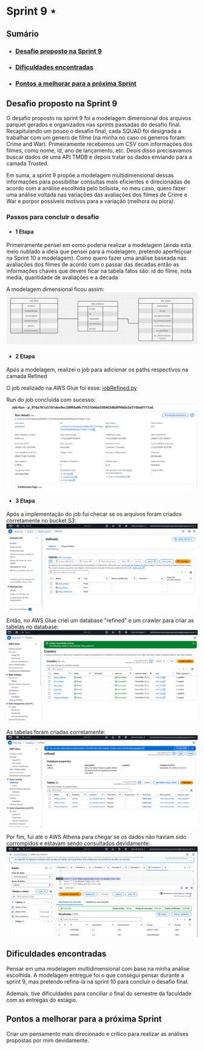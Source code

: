 # Sprint 9 ⋆
## Sumário
- ### [Desafio proposto na Sprint 9]()
- ### [Dificuldades encontradas]()
- ### [Pontos a melhorar para a próxima Sprint]()

## Desafio proposto na Sprint 9
O desafio proposto na sprint 9 foi a modelagem dimensional dos arquivos parquet gerados e organizados nas sprints passadas do desafio final. Recapitulando um pouco o desafio final, cada SQUAD foi designada a trabalhar com um genero de filme (na minha no caso os generos foram: Crime and War). Primeiramente recebemos um CSV com informações dos filmes, como nome, id, ano de lançamento, etc. Deois disso precisavamos buscar dados de uma API TMDB e depois tratar os dados enviando para a camada Trusted.

Em suma, a sprint 9 propõe a modelagem multidimensional dessas informações para possibilitar consultas mais eficientes e direcionadas de acordo com a análise escolhida pelo bolsista, no meu caso, quero fazer uma análise voltada nas variações das avaliações dos filmes de Crime e War e porpor possíveis motivos para a variação (melhora ou piora).

### Passos para concluir o desafio

- #### 1 Etapa
Primeiramente pensei em como poderia realizar a modelagem (ainda esta meio nublado a ideia que pensei para a modelagem, pretendo aperfeiçoar na Sprint 10 a modelagem). Como quero fazer uma análise baseada nas avaliações dos filmes de acordo com o passar das decadas então as informações chaves que devem ficar na tabela fatos são: id do filme, nota media, quantidade de avaliações e a decada

A modelagem dimensional ficou assim:
![img1](/Sprint9/Desafio/diagrama.png)

- #### 2 Etapa
Após a modelagem, realizei o job para adicionar os paths respectivos na camada Refined

O job realizado na AWS Glue foi esse: [jobRefined.py](/Sprint9/Desafio/jobRefined.py)

Run do job concluída com sucesso:
![img2](/Sprint9/Evidencias/jobRun.png)

- #### 3 Etapa

Após a implementação do job fui checar se os arquivos foram criados corretamente no bucket S3:
![img3](/Sprint9/Evidencias/camadaRefined.png)

Então, no AWS Glue criei um database "refined" e um crawler para criar as tabelas no database:
![img4](/Sprint9/Evidencias/crawlers.png)

As tabelas foram criadas corretamente:
![img4](/Sprint9/Evidencias/tabelas.png)

Por fim, fui até o AWS Athena para chegar se os dados não haviam sido corrompidos e estavam sendo consultados devidamente:
![img](/Sprint9/Evidencias/verificaAthena.png)

## Dificuldades encontradas
Pensar em uma modelagem multidimensional com base na minha análise escolhida. A modelagem entregue foi o que consegui pensar durante a sprint 9, mas pretendo refina-la na sprint 10 para concluir o desafio final.

Ademais, tive dificuldades para conciliar o final do semestre da faculdade com as entregas do estágio.

## Pontos a melhorar para a próxima Sprint
Criar um pensamento mais direcionado e crítico para realizar as análises propostas por mim devidamente.